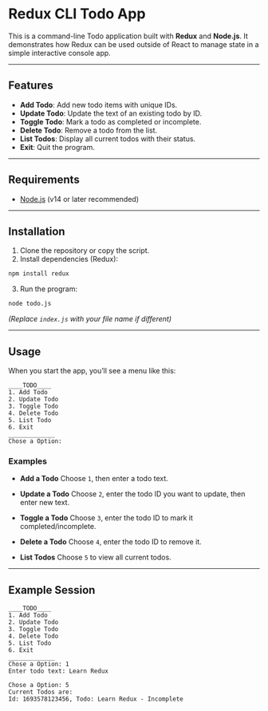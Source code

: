 
# Redux CLI Todo App

This is a command-line Todo application built with **Redux** and **Node.js**.
It demonstrates how Redux can be used outside of React to manage state in a simple interactive console app.

---

## Features

* **Add Todo**: Add new todo items with unique IDs.
* **Update Todo**: Update the text of an existing todo by ID.
* **Toggle Todo**: Mark a todo as completed or incomplete.
* **Delete Todo**: Remove a todo from the list.
* **List Todos**: Display all current todos with their status.
* **Exit**: Quit the program.

---

## Requirements

* [Node.js](https://nodejs.org/) (v14 or later recommended)

---

## Installation

1. Clone the repository or copy the script.
2. Install dependencies (Redux):

```bash
npm install redux
```

3. Run the program:

```bash
node todo.js
```

*(Replace `index.js` with your file name if different)*

---

## Usage

When you start the app, you’ll see a menu like this:

```
____TODO____ 
1. Add Todo
2. Update Todo
3. Toggle Todo
4. Delete Todo
5. List Todo
6. Exit
_____________
Chose a Option:
```

### Examples

* **Add a Todo**
  Choose `1`, then enter a todo text.

* **Update a Todo**
  Choose `2`, enter the todo ID you want to update, then enter new text.

* **Toggle a Todo**
  Choose `3`, enter the todo ID to mark it completed/incomplete.

* **Delete a Todo**
  Choose `4`, enter the todo ID to remove it.

* **List Todos**
  Choose `5` to view all current todos.

---

## Example Session

```
____TODO____
1. Add Todo
2. Update Todo
3. Toggle Todo
4. Delete Todo
5. List Todo
6. Exit
_____________
Chose a Option: 1
Enter todo text: Learn Redux

Chose a Option: 5
Current Todos are:
Id: 1693578123456, Todo: Learn Redux - Incomplete
```




